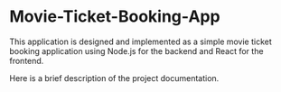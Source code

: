 # Movie-Ticket-Booking-App
This application is designed and implemented as a simple movie ticket booking application using Node.js for the backend and React for the frontend.

Here is a brief description of the project documentation.

